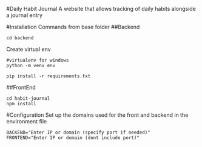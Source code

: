 #Daily Habit Journal
A website that allows tracking of daily habits alongside a journal entry

#Installation
Commands from base folder
##Backend
```
cd backend
```
Create virtual env
```
#virtualenv for windows
python -m venv env
```
```
pip install -r requirements.txt
```

##FrontEnd
```
cd habit-journal
npm install
```

#Configuration
Set up the domains used for the front and backend in the environment file
```
BACKEND="Enter IP or domain (specify port if needed)"
FRONTEND="Enter IP or domain (dont include port)"
```
